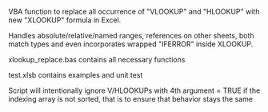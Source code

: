 VBA function to replace all occurrence of "VLOOKUP" and "HLOOKUP" with new "XLOOKUP" formula in Excel.

Handles absolute/relative/named ranges, references on other sheets, both match types and even incorporates wrapped "IFERROR" inside XLOOKUP.

xlookup_replace.bas contains all necessary functions

test.xlsb contains examples and unit test

Script will intentionally ignore V/HLOOKUPs with 4th argument = TRUE if the indexing array is not sorted, that is to ensure that behavior stays the same
 
